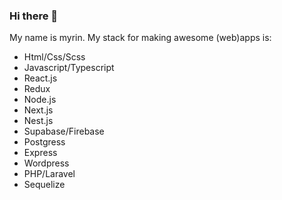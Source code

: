 ### Hi there 👋

My name is myrin.
My stack for making awesome (web)apps is:

- Html/Css/Scss
- Javascript/Typescript
- React.js
- Redux
- Node.js
- Next.js
- Nest.js
- Supabase/Firebase
- Postgress
- Express
- Wordpress
- PHP/Laravel
- Sequelize


